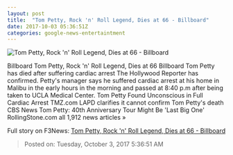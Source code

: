 ```yaml
---
layout: post
title:  "Tom Petty, Rock 'n' Roll Legend, Dies at 66 - Billboard"
date: 2017-10-03 05:36:51Z
categories: google-news-entertaintment
---
```


![Tom Petty, Rock 'n' Roll Legend, Dies at 66 - Billboard](http://www.billboard.com/files/media/03-tom-petty-perforance-1977-a-billboard-1548.jpg)

Billboard Tom Petty, Rock 'n' Roll Legend, Dies at 66 Billboard Tom Petty has died after suffering cardiac arrest The Hollywood Reporter has confirmed. Petty's manager says he suffered cardiac arrest at his home in Malibu in the early hours in the morning and passed at 8:40 p.m after being taken to UCLA Medical Center. Tom Petty Found Unconscious in Full Cardiac Arrest TMZ.com LAPD clarifies it cannot confirm Tom Petty's death CBS News Tom Petty: 40th Anniversary Tour Might Be 'Last Big One' RollingStone.com all 1,912 news articles »


Full story on F3News: [Tom Petty, Rock 'n' Roll Legend, Dies at 66 - Billboard](http://www.f3nws.com/n/gDvNeE)

> Posted on: Tuesday, October 3, 2017 5:36:51 AM
